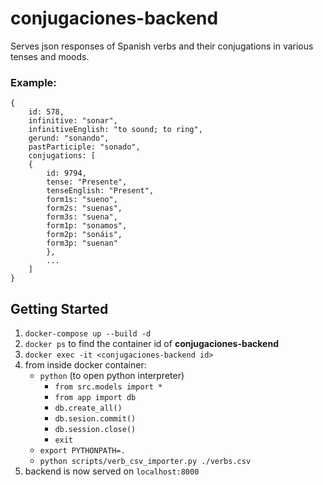 # conjugaciones-backend
Serves json responses of Spanish verbs and their conjugations in various tenses and moods.

### Example:
```
{
    id: 578,
    infinitive: "sonar",
    infinitiveEnglish: "to sound; to ring",
    gerund: "sonando",
    pastParticiple: "sonado",
    conjugations: [
    {
        id: 9794,
        tense: "Presente",
        tenseEnglish: "Present",
        form1s: "sueno",
        form2s: "suenas",
        form3s: "suena",
        form1p: "sonamos",
        form2p: "sonáis",
        form3p: "suenan"
        },
        ...
    ]
}
```
## Getting Started
1. `docker-compose up --build -d`
1. `docker ps` to find the container id of **conjugaciones-backend**
1. `docker exec -it <conjugaciones-backend id>`
1. from inside docker container:
    - `python` (to open python interpreter)
        - `from src.models import *`
        - `from app import db`
        - `db.create_all()`
        - `db.sesion.commit()`
        - `db.session.close()`
        - `exit`
    - `export PYTHONPATH=.`
    - `python scripts/verb_csv_importer.py ./verbs.csv`
1. backend is now served on `localhost:8000`
